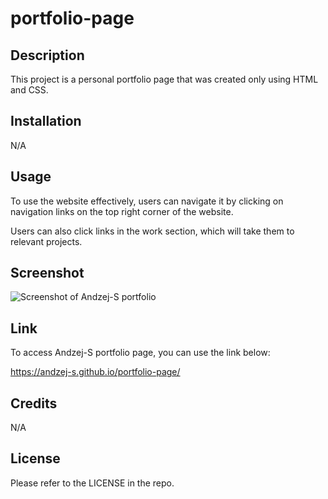 # portfolio-page

## Description

This project is a personal portfolio page that was created only using HTML and CSS.

## Installation

N/A

## Usage

To use the website effectively, users can navigate it by clicking on navigation links on the top right corner of the website.

Users can also click links in the work section, which will take them to relevant projects.

## Screenshot

![Screenshot of Andzej-S portfolio](/assets/screenshot-of-andzej-s-portfolio-page.png)

## Link

To access Andzej-S portfolio page, you can use the link below:

https://andzej-s.github.io/portfolio-page/

## Credits

N/A

## License

Please refer to the LICENSE in the repo.